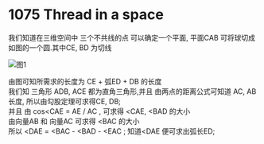 # 1075 Thread in a space
我们知道在三维空间中 三个不共线的点 可以确定一个平面, 平面CAB 可将球切成如图的一个圆.其中CE, BD 为切线

![图1](https://github.com/liudyboy/Image/raw/ACM/Thread_in_a_Space.jpg)

由图可知所需求的长度为 CE + 弧ED + DB 的长度</br>
我们知 三角形 ADB, ACE 都为直角三角形,并且 由两点的距离公式可知道 AC, AB 长度, 所以由勾股定理可求得CE, DB;</br>
并且 由 cos<CAE = AE / AC , 可求得 <CAE, <BAD  的大小</br>
由向量AB 和 向量AC 可求得 <BAC 的大小</br>
所以 <DAE = <BAC - <BAD - <EAC ; 知道<DAE 便可求出弧长ED;</br>
